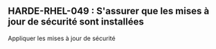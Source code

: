 ## HARDE-RHEL-049 : S'assurer que les mises à jour de sécurité sont installées

Appliquer les mises à jour de sécurité

